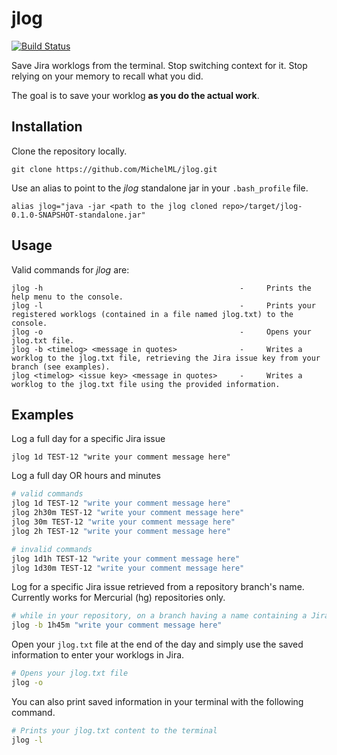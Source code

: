 # jlog
<div>
<a href="https://github.com/MichelML/jlog2"><img src="https://travis-ci.org/MichelML/jlog.svg?branch=master"  alt='Build Status'></img></a>
</div>

<p>Save Jira worklogs from the terminal. Stop switching context for it. Stop relying on your memory to recall what you did.</p>   
<p>The goal is to save your worklog <strong>as you do the actual work</strong>.

## Installation  
  
Clone the repository locally.  
  
```
git clone https://github.com/MichelML/jlog.git  
```

Use an alias to point to the _jlog_ standalone jar in your `.bash_profile` file. 
  
```
alias jlog="java -jar <path to the jlog cloned repo>/target/jlog-0.1.0-SNAPSHOT-standalone.jar"
```

## Usage  

Valid commands for _jlog_ are:

``` 
jlog -h                                            -     Prints the help menu to the console.
jlog -l                                            -     Prints your registered worklogs (contained in a file named jlog.txt) to the console.
jlog -o                                            -     Opens your jlog.txt file.
jlog -b <timelog> <message in quotes>              -     Writes a worklog to the jlog.txt file, retrieving the Jira issue key from your branch (see examples).
jlog <timelog> <issue key> <message in quotes>     -     Writes a worklog to the jlog.txt file using the provided information.
```  

## Examples  

Log a full day for a specific Jira issue  
```  
jlog 1d TEST-12 "write your comment message here"
```
  
Log a full day OR hours and minutes  
```bash
# valid commands
jlog 1d TEST-12 "write your comment message here"
jlog 2h30m TEST-12 "write your comment message here"
jlog 30m TEST-12 "write your comment message here"
jlog 2h TEST-12 "write your comment message here"

# invalid commands
jlog 1d1h TEST-12 "write your comment message here"
jlog 1d30m TEST-12 "write your comment message here"
```   
  
Log for a specific Jira issue retrieved from a repository branch's name. Currently works for Mercurial (hg) repositories only.
```bash
# while in your repository, on a branch having a name containing a Jira issue key (ex: fix-TEST-123-specifics)
jlog -b 1h45m "write your comment message here"
```  
  
Open your `jlog.txt` file at the end of the day and simply use the saved information to enter your worklogs in Jira.  

```bash
# Opens your jlog.txt file  
jlog -o
```

You can also print saved information in your terminal with the following command.

```bash
# Prints your jlog.txt content to the terminal 
jlog -l
```
